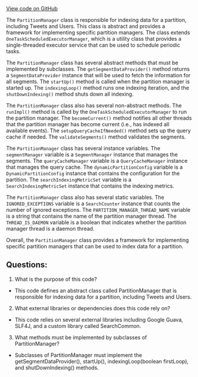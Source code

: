 [View code on GitHub](https://github.com/misbahsy/the-algorithm/src/java/com/twitter/search/earlybird/partition/PartitionManager.java)

The `PartitionManager` class is responsible for indexing data for a partition, including Tweets and Users. This class is abstract and provides a framework for implementing specific partition managers. The class extends `OneTaskScheduledExecutorManager`, which is a utility class that provides a single-threaded executor service that can be used to schedule periodic tasks. 

The `PartitionManager` class has several abstract methods that must be implemented by subclasses. The `getSegmentDataProvider()` method returns a `SegmentDataProvider` instance that will be used to fetch the information for all segments. The `startUp()` method is called when the partition manager is started up. The `indexingLoop()` method runs one indexing iteration, and the `shutDownIndexing()` method shuts down all indexing. 

The `PartitionManager` class also has several non-abstract methods. The `runImpl()` method is called by the `OneTaskScheduledExecutorManager` to run the partition manager. The `becomeCurrent()` method notifies all other threads that the partition manager has become current (i.e., has indexed all available events). The `setupQueryCacheIfNeeded()` method sets up the query cache if needed. The `validateSegments()` method validates the segments. 

The `PartitionManager` class has several instance variables. The `segmentManager` variable is a `SegmentManager` instance that manages the segments. The `queryCacheManager` variable is a `QueryCacheManager` instance that manages the query cache. The `dynamicPartitionConfig` variable is a `DynamicPartitionConfig` instance that contains the configuration for the partition. The `searchIndexingMetricSet` variable is a `SearchIndexingMetricSet` instance that contains the indexing metrics. 

The `PartitionManager` class also has several static variables. The `IGNORED_EXCEPTIONS` variable is a `SearchCounter` instance that counts the number of ignored exceptions. The `PARTITION_MANAGER_THREAD_NAME` variable is a string that contains the name of the partition manager thread. The `THREAD_IS_DAEMON` variable is a boolean that indicates whether the partition manager thread is a daemon thread. 

Overall, the `PartitionManager` class provides a framework for implementing specific partition managers that can be used to index data for a partition.
## Questions: 
 1. What is the purpose of this code?
- This code defines an abstract class called PartitionManager that is responsible for indexing data for a partition, including Tweets and Users.

2. What external libraries or dependencies does this code rely on?
- This code relies on several external libraries including Google Guava, SLF4J, and a custom library called SearchCommon.

3. What methods must be implemented by subclasses of PartitionManager?
- Subclasses of PartitionManager must implement the getSegmentDataProvider(), startUp(), indexingLoop(boolean firstLoop), and shutDownIndexing() methods.